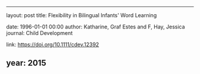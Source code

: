 ---
layout: post
title: Flexibility in Bilingual Infants' Word Learning

date: 1996-01-01 00:00
author: Katharine, Graf Estes and F, Hay, Jessica
journal: Child Development

link: https://doi.org/10.1111/cdev.12392

year: 2015
----